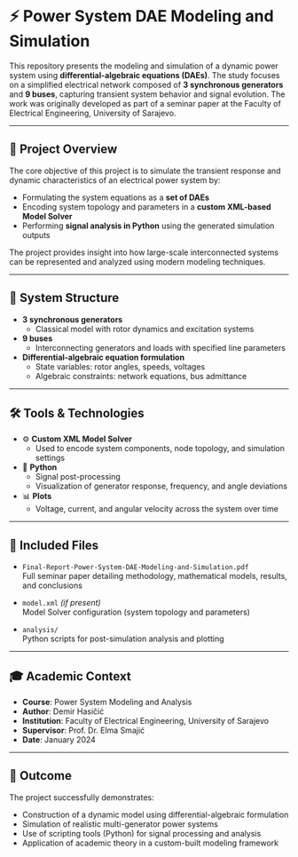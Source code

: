 # ⚡ Power System DAE Modeling and Simulation

This repository presents the modeling and simulation of a dynamic power system using **differential-algebraic equations (DAEs)**. The study focuses on a simplified electrical network composed of **3 synchronous generators** and **9 buses**, capturing transient system behavior and signal evolution. The work was originally developed as part of a seminar paper at the Faculty of Electrical Engineering, University of Sarajevo.

---

## 🧠 Project Overview

The core objective of this project is to simulate the transient response and dynamic characteristics of an electrical power system by:

- Formulating the system equations as a **set of DAEs**
- Encoding system topology and parameters in a **custom XML-based Model Solver**
- Performing **signal analysis in Python** using the generated simulation outputs

The project provides insight into how large-scale interconnected systems can be represented and analyzed using modern modeling techniques.

---

## 🧩 System Structure

- **3 synchronous generators**
  - Classical model with rotor dynamics and excitation systems
- **9 buses**
  - Interconnecting generators and loads with specified line parameters
- **Differential-algebraic equation formulation**
  - State variables: rotor angles, speeds, voltages
  - Algebraic constraints: network equations, bus admittance

---

## 🛠 Tools & Technologies

- ⚙️ **Custom XML Model Solver**
  - Used to encode system components, node topology, and simulation settings
- 🐍 **Python**
  - Signal post-processing
  - Visualization of generator response, frequency, and angle deviations
- 📊 **Plots**
  - Voltage, current, and angular velocity across the system over time

---

## 📄 Included Files

- `Final-Report-Power-System-DAE-Modeling-and-Simulation.pdf`  
  Full seminar paper detailing methodology, mathematical models, results, and conclusions

- `model.xml` *(if present)*  
  Model Solver configuration (system topology and parameters)

- `analysis/`  
  Python scripts for post-simulation analysis and plotting

---

## 🎓 Academic Context

- **Course**: Power System Modeling and Analysis  
- **Author**: Demir Hasičić  
- **Institution**: Faculty of Electrical Engineering, University of Sarajevo  
- **Supervisor**: Prof. Dr. Elma Smajić  
- **Date**: January 2024

---

## 📌 Outcome

The project successfully demonstrates:

- Construction of a dynamic model using differential-algebraic formulation
- Simulation of realistic multi-generator power systems
- Use of scripting tools (Python) for signal processing and analysis
- Application of academic theory in a custom-built modeling framework
